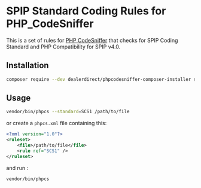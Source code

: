 # SPIP Standard Coding Rules for PHP_CodeSniffer

This is a set of rules for [PHP CodeSniffer](https://github.com/squizlabs/PHP_CodeSniffer) that checks for SPIP Coding Standard and PHP Compatibility for SPIP v4.0.

## Installation

```bash
composer require --dev dealerdirect/phpcodesniffer-composer-installer spip/coding-standards
```

## Usage

```bash
vendor/bin/phpcs --standard=SCS1 /path/to/file
```

or create a `phpcs.xml` file containing this:

```xml
<?xml version="1.0"?>
<ruleset>
    <file>/path/to/file</file>
    <rule ref="SCS1" />
</ruleset>
```

and run :

```bash
vendor/bin/phpcs
```
